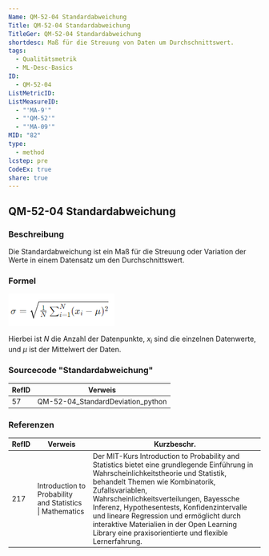 ```yaml
---
Name: QM-52-04 Standardabweichung
Title: QM-52-04 Standardabweichung
TitleGer: QM-52-04 Standardabweichung
shortdesc: Maß für die Streuung von Daten um Durchschnittswert.
tags:
  - Qualitätsmetrik
  - ML-Desc-Basics
ID:
  - QM-52-04
ListMetricID: 
ListMeasureID:
  - "'MA-9'"
  - "'QM-52'"
  - "'MA-09'"
MID: "82"
type:
  - method
lcstep: pre
CodeEx: true
share: true
---
```

## QM-52-04 Standardabweichung
### Beschreibung

Die Standardabweichung ist ein Maß für die Streuung oder Variation der Werte in einem Datensatz um den Durchschnittswert.

### Formel

![Formel für die Standardabweichung](../../../../9999_Images/Standardabweichung.png)

Hierbei ist $N$ die Anzahl der Datenpunkte, $x_i$​ sind die einzelnen Datenwerte, und $μ$ ist der Mittelwert der Daten.


### Sourcecode "Standardabweichung"
| RefID | Verweis                           |
| ----- | --------------------------------- |
| 57    | QM-52-04_StandardDeviation_python |



### Referenzen
| RefID | Verweis                                                     | Kurzbeschr.                                                                                                                                                                                                                                                                                                                                                                                                                                 |
| ----- | ----------------------------------------------------------- | ------------------------------------------------------------------------------------------------------------------------------------------------------------------------------------------------------------------------------------------------------------------------------------------------------------------------------------------------------------------------------------------------------------------------------------------- |
| 217   |  Introduction to Probability and Statistics \| Mathematics  | Der MIT-Kurs Introduction to Probability and Statistics bietet eine grundlegende Einführung in Wahrscheinlichkeitstheorie und Statistik, behandelt Themen wie Kombinatorik, Zufallsvariablen, Wahrscheinlichkeitsverteilungen, Bayessche Inferenz, Hypothesentests, Konfidenzintervalle und lineare Regression und ermöglicht durch interaktive Materialien in der Open Learning Library eine praxisorientierte und flexible Lernerfahrung. |


